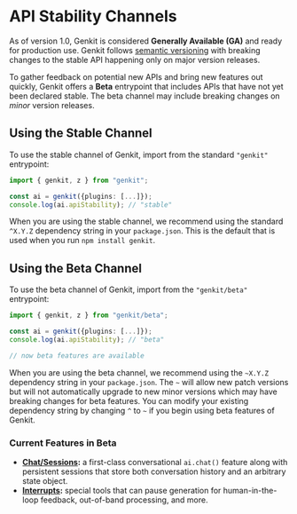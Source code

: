 # API Stability Channels

As of version 1.0, Genkit is considered **Generally Available (GA)** and ready
for production use. Genkit follows [semantic versioning](https://semver.org/)
with breaking changes to the stable API happening only on major version
releases.

To gather feedback on potential new APIs and bring new features out quickly,
Genkit offers a **Beta** entrypoint that includes APIs that have not yet
been declared stable. The beta channel may include breaking changes on
*minor* version releases.

## Using the Stable Channel

To use the stable channel of Genkit, import from the standard
`"genkit"` entrypoint:

```ts
import { genkit, z } from "genkit";

const ai = genkit({plugins: [...]});
console.log(ai.apiStability); // "stable"
```

When you are using the stable channel, we recommend using the standard `^X.Y.Z`
dependency string in your `package.json`. This is the default that is used when
you run `npm install genkit`.

## Using the Beta Channel

To use the beta channel of Genkit, import from the `"genkit/beta"` entrypoint:

```ts
import { genkit, z } from "genkit/beta";

const ai = genkit({plugins: [...]});
console.log(ai.apiStability); // "beta"

// now beta features are available
```

When you are using the beta channel, we recommend using the `~X.Y.Z` dependency
string in your `package.json`. The `~` will allow new patch versions but will
not automatically upgrade to new minor versions which may have breaking changes
for beta features. You can modify your existing dependency string by changing
`^` to `~` if you begin using beta features of Genkit.

### Current Features in Beta

- **[Chat/Sessions](chat):** a first-class conversational `ai.chat()` feature
  along with persistent sessions that store both conversation history and an
  arbitrary state object.
- **[Interrupts](interrupts):** special tools that can pause generation for
  human-in-the-loop feedback, out-of-band processing, and more.
